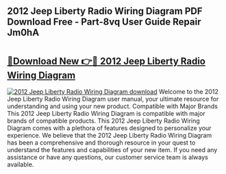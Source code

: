 ## 2012 Jeep Liberty Radio Wiring Diagram PDF Download Free - Part-8vq User Guide Repair Jm0hA

# <h2><a href="http://dfmevuy.blite.top/?on=2012+Jeep+Liberty+Radio+Wiring+Diagram">🔗Download New 👉🔴 2012 Jeep Liberty Radio Wiring Diagram</a></h2>

[![2012 Jeep Liberty Radio Wiring Diagram download](https://i.imgur.com/lujVjoI.png)](http://dfmevuy.blite.top/?on=2012+Jeep+Liberty+Radio+Wiring+Diagram)
Welcome to the 2012 Jeep Liberty Radio Wiring Diagram user manual, your ultimate resource for understanding and using your new product. Compatible with Major Brands This 2012 Jeep Liberty Radio Wiring Diagram is compatible with major brands of compatible products. This 2012 Jeep Liberty Radio Wiring Diagram comes with a plethora of features designed to personalize your experience. We believe that the 2012 Jeep Liberty Radio Wiring Diagram has been a comprehensive and thorough resource in your quest to understand the features and capabilities of your new item. If you need any assistance or have any questions, our customer service team is always available.

